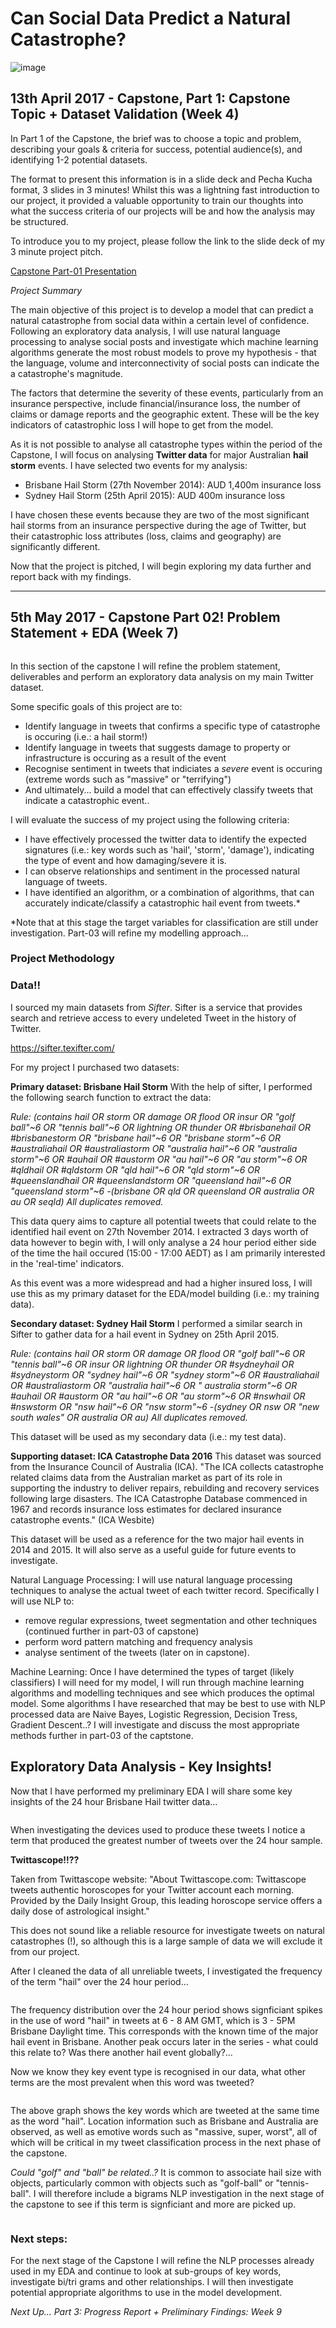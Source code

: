 # Can Social Data Predict a Natural Catastrophe?

![image](https://media.giphy.com/media/CXLPSXYcP0mHe/giphy.gif)

## 13th April 2017 - Capstone, Part 1: Capstone Topic + Dataset Validation (Week 4)

In Part 1 of the Capstone, the brief was to choose a topic and problem, describing your goals & criteria for success, potential audience(s), and identifying 1-2 potential datasets. 

The format to present this information is in a slide deck and Pecha Kucha format, 3 slides in 3 minutes! Whilst this was a lightning fast introduction to our project, it provided a valuable opportunity to train our thoughts into what the success criteria of our projects will be and how the analysis may be structured.

To introduce you to my project, please follow the link to the slide deck of my 3 minute project pitch.

[Capstone Part-01 Presentation](https://github.com/tcroshaw/GA_DSI_Capstone/blob/master/part-01/tom_part_01_presentation.pdf)


_Project Summary_

The main objective of this project is to develop a model that can predict a natural catastrophe from social data within a certain level of confidence. Following an exploratory data analysis, I will use natural language processing to analyse social posts and investigate which machine learning algorithms generate the most robust models to prove my hypothesis - that the language, volume and interconnectivity of social posts can indicate the a catastrophe's magnitude. 

The factors that determine the severity of these events, particularly from an insurance perspective, include  financial/insurance loss, the number of claims or damage reports and the geographic extent. These will be the key indicators of catastrophic loss I will hope to get from the model.

As it is not possible to analyse all catastrophe types within the period of the Capstone, I will focus on analysing **Twitter data** for major Australian **hail storm** events. I have selected two events for my analysis:

- Brisbane Hail Storm (27th November 2014): AUD 1,400m insurance loss
- Sydney Hail Storm (25th April 2015): AUD 400m insurance loss

I have chosen these events because they are two of the most significant hail storms from an insurance perspective during the age of Twitter, but their catastrophic loss attributes (loss, claims and geography) are significantly different.

Now that the project is pitched, I will begin exploring my data further and report back with my findings.  

------

## 5th May 2017 - Capstone Part 02! Problem Statement + EDA (Week 7)

<img src="wordcloud_hail_sample.png" alt="">

In this section of the capstone I will refine the problem statement, deliverables and perform an exploratory data analysis on my main Twitter dataset.

Some specific goals of this project are to:

- Identify language in tweets that confirms a specific type of catastrophe is occuring (i.e.: a hail storm!)
- Identify language in tweets that suggests damage to property or infrastructure is occuring as a result of the event
- Recognise sentiment in tweets that indiciates a _severe_ event is occuring (extreme words such as "massive" or "terrifying")
- And ultimately... build a model that can effectively classify tweets that indicate a catastrophic event..

I will evaluate the success of my project using the following criteria:

- I have effectively processed the twitter data to identify the expected signatures (i.e.: key words such as 'hail', 'storm', 'damage'), indicating the type of event and how damaging/severe it is.
- I can observe relationships and sentiment in the processed natural language of tweets.
- I have identified an algorithm, or a combination of algorithms, that can accurately indicate/classify a catastrophic hail event from tweets.*

*Note that at this stage the target variables for classification are still under investigation. Part-03 will refine my modelling approach...

### Project Methodology

### Data!!

I sourced my main datasets from _Sifter_. Sifter is a service that provides search and retrieve access to every undeleted Tweet in the history of Twitter.

https://sifter.texifter.com/

For my project I purchased two datasets:

**Primary dataset: Brisbane Hail Storm** With the help of sifter, I performed the following search function to extract the data:

_Rule: (contains hail OR storm OR damage OR flood OR insur OR "golf ball"~6 OR "tennis ball"~6 OR lightning OR thunder OR #brisbanehail OR #brisbanestorm OR "brisbane hail"~6 OR "brisbane storm"~6 OR #australiahail OR #australiastorm OR "australia hail"~6 OR "australia storm"~6 OR #auhail OR #austorm OR "au hail"~6 OR "au storm"~6 OR #qldhail OR #qldstorm OR "qld hail"~6 OR "qld storm"~6 OR #queenslandhail OR #queenslandstorm OR "queensland hail"~6 OR "queensland storm"~6 -(brisbane OR qld OR queensland OR australia OR au OR seqld) All duplicates removed._

This data query aims to capture all potential tweets that could relate to the identified hail event on 27th November 2014. I extracted 3 days worth of data however to begin with, I will only analyse a 24 hour period either side of the time the hail occured (15:00 - 17:00 AEDT) as I am primarily interested in the 'real-time' indicators.

As this event was a more widespread and had a higher insured loss, I will use this as my primary dataset for the EDA/model building (i.e.: my training data).

**Secondary dataset: Sydney Hail Storm** I performed a similar search in Sifter to gather data for a hail event in Sydney on 25th April 2015.

_Rule: (contains hail OR storm OR damage OR flood OR "golf ball"~6 OR "tennis ball"~6 OR insur OR lightning OR thunder OR #sydneyhail OR #sydneystorm OR "sydney hail"~6 OR "sydney storm"~6 OR #australiahail OR #australiastorm OR "australia hail"~6 OR " australia storm"~6 OR #auhail OR #austorm OR "au hail"~6 OR "au storm"~6 OR #nswhail OR #nswstorm OR "nsw hail"~6 OR "nsw storm"~6 -(sydney OR nsw OR "new south wales" OR australia OR au) All duplicates removed._

This dataset will be used as my secondary data (i.e.: my test data).

**Supporting dataset: ICA Catastrophe Data 2016** This dataset was sourced from the Insurance Council of Australia (ICA). "The ICA collects catastrophe related claims data from the Australian market as part of its role in supporting the industry to deliver repairs, rebuilding and recovery services following large disasters. The ICA Catastrophe Database commenced in 1967 and records insurance loss estimates for declared insurance catastrophe events." (ICA Wesbite)

This dataset will be used as a reference for the two major hail events in 2014 and 2015. It will also serve as a useful guide for future events to investigate.

Natural Language Processing:
I will use natural language processing techniques to analyse the actual tweet of each twitter record. Specifically I will use NLP to:
- remove regular expressions, tweet segmentation and other techniques (continued further in part-03 of capstone)
- perform word pattern matching and frequency analysis
- analyse sentiment of the tweets (later on in capstone).

Machine Learning:
Once I have determined the types of target (likely classifiers) I will need for my model, I will run through machine learning algorithms and modelling techniques and see which produces the optimal model. Some algorithms I have researched that may be best to use with NLP processed data are Naive Bayes, Logistic Regression, Decision Tress, Gradient Descent..? I will investigate and discuss the most appropriate methods further in part-03 of the captstone.

## Exploratory Data Analysis - Key Insights!

Now that I have performed my preliminary EDA I will share some key insights of the 24 hour Brisbane Hail twitter data...

<img src="device_tweet_count.png" alt="">

When investigating the devices used to produce these tweets I notice a term that produced the greatest number of tweets over the 24 hour sample.

**Twittascope!!??**

Taken from Twittascope website: "About Twittascope.com: Twittascope tweets authentic horoscopes for your Twitter account each morning. Provided by the Daily Insight Group, this leading horoscope service offers a daily dose of astrological insight."

This does not sound like a reliable resource for investigate tweets on natural catastrophes (!), so although this is a large sample of data we will exclude it from our project.

After I cleaned the data of all unreliable tweets, I investigated the frequency of the term "hail" over the 24 hour period...

<img src="tweet_hail_frequency.png" alt="">

The frequency distribution over the 24 hour period shows signficiant spikes in the use of word "hail" in tweets at 6 - 8 AM GMT, which is 3 - 5PM Brisbane Daylight time. This corresponds with the known time of the major hail event in Brisbane. Another peak occurs later in the series - what could this relate to? Was there another hail event globally?...

Now we know they key event type is recognised in our data, what other terms are the most prevalent when this word was tweeted?

<img src="hail_sample_word_tweet_count.png" alt="">

The above graph shows the key words which are tweeted  at the same time as the word "hail". Location information such as Brisbane and Australia are observed, as well as emotive words such as "massive, super, worst", all of which will be critical in my tweet classification process in the next phase of the capstone. 

_Could "golf" and "ball" be related..?_ It is common to associate hail size with objects, particularly common with objects such as "golf-ball" or "tennis-ball". I will therefore include a bigrams NLP investigation in the next stage of the capstone to see if this term is signficiant and more are picked up.

<img src="golf_ball_image.jpg" alt="">

### Next steps:

For the next stage of the Capstone I will refine the NLP processes already used in my EDA and continue to look at sub-groups of key words, investigate bi/tri grams and other relationships. I will then investigate potential appropriate algorithms to use in the model development.

_Next Up... Part 3: Progress Report + Preliminary Findings: Week 9_
